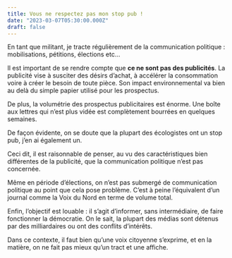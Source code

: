 ```yaml
---
title: Vous ne respectez pas mon stop pub !
date: "2023-03-07T05:30:00.000Z"
draft: false
---
```


En tant que militant, je tracte régulièrement de la communication politique : mobilisations, pétitions, élections etc...

Il est important de se rendre compte que **ce ne sont pas des publicités**. La publicité vise à susciter des désirs d’achat, à accélérer la consommation voire à créer le besoin de toute pièce. Son impact environnemental va bien au delà du simple papier utilisé pour les prospectus.

De plus, la volumétrie des prospectus publicitaires est énorme. Une boîte aux lettres qui n’est plus vidée est complètement bourrées en quelques semaines.

De façon évidente, on se doute que la plupart des écologistes ont un stop pub, j’en ai également un.

Ceci dit, il est raisonnable de penser, au vu des caractéristiques bien différentes de la publicité, que la communication politique n’est pas concernée.

Même en période d’élections, on n’est pas submergé de communication politique au point que cela pose problème. C’est à peine l’équivalent d’un journal comme la Voix du Nord en terme de volume total.

Enfin, l’objectif est louable : il s’agit d’informer, sans intermédiaire, de faire fonctionner la démocratie. On le sait, la plupart des médias sont détenus par des milliardaires ou ont des conflits d’intérêts.

Dans ce contexte, il faut bien qu’une voix citoyenne s’exprime, et en la matière, on ne fait pas mieux qu’un tract et une affiche.
